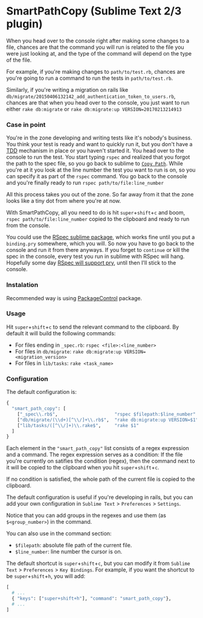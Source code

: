 # SmartPathCopy (Sublime Text 2/3 plugin)
When you head over to the console right after making some changes to a file, chances are that the command you will run is related to the file you were just looking at, and the type of the command will depend on the type of the file.

For example, if you're making changes to `path/to/test.rb`, chances are you're going to run a command to run the tests in `path/to/test.rb`.

Similarly, if you're writing a migration on rails like `db/migrate/20150406132142_add_authentication_token_to_users.rb`, chances are that when you head over to the console, you just want to run either `rake db:migrate` or `rake db:migrate:up VERSION=20170213214913`

### Case in point
You're in the zone developing and writing tests like it's nobody's business.
You think your test is ready and want to quickly run it, but you don't have a [TDD](http://asquera.de/blog/2016-03-31/tdd-with-guard) mechanism in place or you haven't started it.
You head over to the console to run the test.
You start typing `rspec` and realized that you forgot the path to the spec file, so you go back to sublime to [`Copy Path`](https://github.com/SideBarEnhancements-org/SideBarEnhancements/blob/807b9232e644968194dd30fd4fa36a6d45ad436e/Side%20Bar.sublime-menu#L334).
While you're at it you look at the line number the test you want to run is on, so you can specify it as part of the `rspec` command.
You go back to the console and you're finally ready to run `rspec path/to/file:line_number`


All this process takes you out of the zone. So far away from it that the zone looks like a tiny dot from where you're at now.


With SmartPathCopy, all you need to do is hit `super`+`shift`+`c` and boom, `rspec path/to/file:line_number` copied to the clipboard and ready to run from the console.


You could use the [RSpec sublime package](https://packagecontrol.io/packages/RSpec), which works fine until you put a `binding.pry` somewhere, which you will.
So now you have to go back to the console and run it from there anyways. If you forget to `continue` or kill the spec in the console, every test you run in sublime with RSpec will hang. Hopefully some day [RSpec will support pry](https://github.com/maltize/sublime-text-2-ruby-tests/issues/227), until then I'll stick to the console.


### Instalation
Recommended way is using [PackageControl](http://wbond.net/sublime_packages/package_control/installation) package.

### Usage
Hit `super`+`shift`+`c` to send the relevant command to the clipboard. By default it will build the following commands:
- For files ending in `_spec.rb`: `rspec <file>:<line_number>`
- For files in `db/migrate`: `rake db:migrate:up VERSION=<migration_version>`
- For files in `lib/tasks`: `rake <task_name>`


### Configuration
The default configuration is:
```python
{
  "smart_path_copy": [
    ["_spec\\.rb$",                     "rspec $filepath:$line_number"  ],
    ["db/migrate/(\\d+)[^\\/]+\\.rb$",  "rake db:migrate:up VERSION=$1" ],
    ["lib/tasks/([^\\/]+)\\.rake$",     "rake $1"                       ]
  ]
}
```

Each element in the `"smart_path_copy"` list consists of a regex expression and a command.
The regex expression serves as a condition: If the file you're currently on satifies the condition (regex), then the command next to it will be copied to the clipboard when you hit `super`+`shift`+`c`.

If no condition is satisfied, the whole path of the current file is copied to the clipboard.

The default configuration is useful if you're developing in rails, but you can add your own configuration in `Sublime Text` > `Preferences` > `Settings`.

Notice that you can add groups in the regexes and use them (as `$<group_number>`) in the command.

You can also use in the command section:
- `$filepath`: absolute file path of the current file.
- `$line_number`: line number the cursor is on.

The default shortcut is `super`+`shift`+`c`, but you can modify it from `Sublime Text` > `Preferences` > `Key Bindings`.
For example, if you want the shortcut to be `super`+`shift`+`h`, you will add:
```python
[
  # ...
  { "keys": ["super+shift+h"], "command": "smart_path_copy"},
  # ...
]
```
